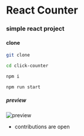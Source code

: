 # React Counter

### simple react project

#### clone

```bash
git clone 

cd click-counter

npm i 

npm run start

```

##### preview

![preview](https://imgur.com/PPUSPgv.png)

- contributions are open
